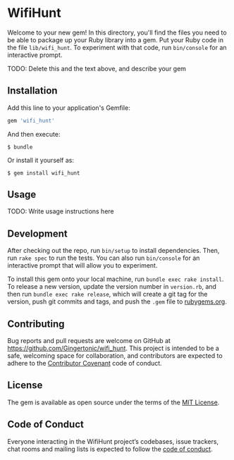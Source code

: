 # WifiHunt

Welcome to your new gem! In this directory, you'll find the files you need to be able to package up your Ruby library into a gem. Put your Ruby code in the file `lib/wifi_hunt`. To experiment with that code, run `bin/console` for an interactive prompt.

TODO: Delete this and the text above, and describe your gem

## Installation

Add this line to your application's Gemfile:

```ruby
gem 'wifi_hunt'
```

And then execute:

    $ bundle

Or install it yourself as:

    $ gem install wifi_hunt

## Usage

TODO: Write usage instructions here

## Development

After checking out the repo, run `bin/setup` to install dependencies. Then, run `rake spec` to run the tests. You can also run `bin/console` for an interactive prompt that will allow you to experiment.

To install this gem onto your local machine, run `bundle exec rake install`. To release a new version, update the version number in `version.rb`, and then run `bundle exec rake release`, which will create a git tag for the version, push git commits and tags, and push the `.gem` file to [rubygems.org](https://rubygems.org).

## Contributing

Bug reports and pull requests are welcome on GitHub at https://github.com/Gingertonic/wifi_hunt. This project is intended to be a safe, welcoming space for collaboration, and contributors are expected to adhere to the [Contributor Covenant](http://contributor-covenant.org) code of conduct.

## License

The gem is available as open source under the terms of the [MIT License](https://opensource.org/licenses/MIT).

## Code of Conduct

Everyone interacting in the WifiHunt project’s codebases, issue trackers, chat rooms and mailing lists is expected to follow the [code of conduct](https://github.com/Gingertonic/wifi_hunt/blob/master/CODE_OF_CONDUCT.md).
